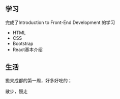 ## 学习
完成了Introduction to Front-End Development 的学习
- HTML
- CSS
- Bootstrap
- React基本介绍

## 生活
搬来成都的第一周，好多好吃的；

散步，慢走



